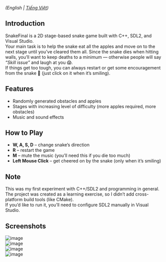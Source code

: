 *(English | [Tiếng Việt](./README.vi.md))*

## Introduction
SnakeFinal is a 2D stage-based snake game built with C++, SDL2, and Visual Studio.  
Your main task is to help the snake eat all the apples and move on to the next stage until you’ve cleared them all. Since the snake dies when hitting walls, you’ll want to keep deaths to a minimum — otherwise people will say *“Skill issue”* and laugh at you 😱.  
If things get too tough, you can always restart or get some encouragement from the snake 🐍 (just click on it when it’s smiling).

## Features
- Randomly generated obstacles and apples
- Stages with increasing level of difficulty (more apples required, more obstacles)
- Music and sound effects

## How to Play
- **W, A, S, D** – change snake’s direction  
- **R** – restart the game  
- **M** – mute the music (you’ll need this if you die too much)  
- **Left Mouse Click** – get cheered on by the snake (only when it’s smiling)  

## Note
This was my first experiment with C++/SDL2 and programming in general.  
The project was created as a learning exercise, so I didn’t add cross-platform build tools (like CMake).  
If you’d like to run it, you’ll need to configure SDL2 manually in Visual Studio.

## Screenshots
![image](https://github.com/user-attachments/assets/031ecc46-569b-4643-9502-6cd1a6623e32)  
![image](https://github.com/user-attachments/assets/dfd40755-b502-46df-b53f-be64dee9d1e3)  
![image](https://github.com/user-attachments/assets/58af5069-aa05-40ab-b032-718e1e7a695d)  
![image](https://github.com/user-attachments/assets/c7d4ea39-de48-44b8-9da3-7561b22f2394) 
